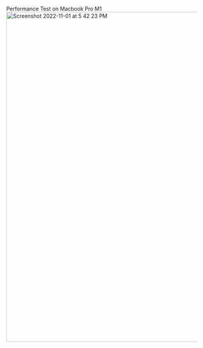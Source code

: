 Performance Test on Macbook Pro M1
<img width="871" alt="Screenshot 2022-11-01 at 5 42 23 PM" src="https://user-images.githubusercontent.com/12495994/199231401-8c215d68-d309-4c31-86d2-d42511124f44.png">
